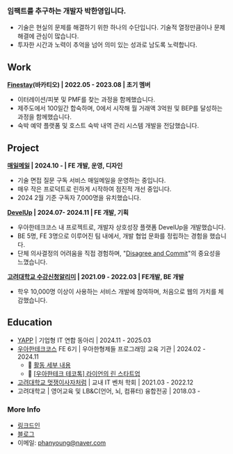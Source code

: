 ### 임팩트를 추구하는 개발자 박한영입니다.
* 기술은 현실의 문제를 해결하기 위한 하나의 수단입니다. 기술적 열정만큼이나 문제 해결에 관심이 많습니다.
* 투자한 시간과 노력이 추억을 넘어 의미 있는 성과로 남도록 노력합니다.

## Work
**[Finestay](https://finestays.com/)(바카티오) | 2022.05 - 2023.08 | 초기 멤버**  
* 이터레이션/피봇 및 PMF를 찾는 과정을 함께했습니다.
* 제주도에서 100일간 합숙하며, 0에서 시작해 월 거래액 3억원 및 BEP를 달성하는 과정을 함께했습니다.
* 숙박 예약 플랫폼 및 호스트 숙박 내역 관리 시스템 개발을 전담했습니다.

## Project

**[매일메일](https://www.maeil-mail.kr/) | 2024.10 - | FE 개발, 운영, 디자인**  
* 기술 면접 질문 구독 서비스 매일메일을 운영하는 중입니다.
* 매우 작은 프로덕트로 린하게 시작하여 점진적 개선 중입니다.
* 2024 2월 기준 구독자 7,000명을 유치했습니다.  
  
**[DevelUp](https://github.com/woowacourse-teams/2024-devel-up/wiki) | 2024.07- 2024.11 | FE 개발, 기획**  
* 우아한테크코스 내 프로젝트로, 개발자 상호성장 플랫폼 DevelUp을 개발했습니다.
* BE 5명, FE 3명으로 이루어진 팀 내에서, 개발 협업 문화를 정립하는 경험을 했습니다.
* 단체 의사결정의 어려움을 직접 경험하며, "[Disagree and Commit](https://medium.com/@voicemod/disagree-and-commit-the-importance-of-disagreement-in-decision-making-4c654bb06a)"의 중요성을 느꼈습니다.  

**[고려대학교 수강신청알리미](https://ku-sugang.notion.site/9f2735e373e54e1aa5aed825405aa94b) | 2021.09 - 2022.03 | FE개발, BE 개발**
* 학우 10,000명 이상이 사용하는 서비스 개발에 참여하며, 처음으로 웹의 가치를 체감했습니다.

## Education
* [YAPP](https://www.yapp.co.kr/) | 기업형 IT 연합 동아리 | 2024.11 - 2025.03
* [우아한테크코스](https://www.woowacourse.io/) FE 6기 | 우아한형제들 프로그래밍 교육 기관 | 2024.02 - 2024.11
  * 🔗 [활동 세부 내용](https://github.com/Parkhanyoung/2024-woowa-course-FE)
  * 🔗 [[우아한테크 테코톡] 라이언의 린 스타트업](https://youtu.be/Flm-TqN93Ak)
* [고려대학교 멋쟁이사자처럼](https://www.next-ku.com/home) | 교내 IT 벤처 학회 | 2021.03 - 2022.12
* 고려대학교 | 영어교육 및 LB&C(언어, 뇌, 컴퓨터) 융합전공 | 2018.03 -

### More Info
* [링크드인](https://www.linkedin.com/in/hy-ryan)
* [블로그](https://devhanyoung-log.vercel.app/)
* 이메일: phanyoung@naver.com
